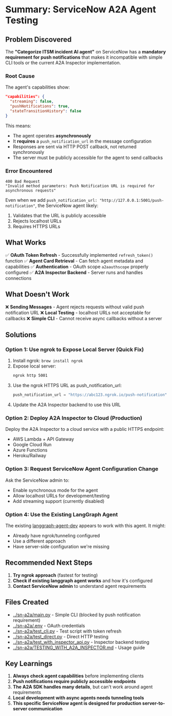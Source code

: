# Summary: ServiceNow A2A Agent Testing

## Problem Discovered

The **"Categorize ITSM incident AI agent"** on ServiceNow has a **mandatory requirement for push notifications** that makes it incompatible with simple CLI tools or the current A2A Inspector implementation.

### Root Cause

The agent's capabilities show:
```json
"capabilities": {
  "streaming": false,
  "pushNotifications": true,
  "stateTransitionHistory": false
}
```

This means:
- The agent operates **asynchronously**
- It **requires** a `push_notification_url` in the message configuration
- Responses are sent via HTTP POST callback, not returned synchronously
- The server must be publicly accessible for the agent to send callbacks

### Error Encountered

```
400 Bad Request
"Invalid method parameters: Push Notification URL is required for asynchronous requests"
```

Even when we add `push_notification_url: "http://127.0.0.1:5001/push-notification"`, the ServiceNow agent likely:
1. Validates that the URL is publicly accessible
2. Rejects localhost URLs
3. Requires HTTPS URLs

## What Works

✅ **OAuth Token Refresh** - Successfully implemented `refresh_token()` function
✅ **Agent Card Retrieval** - Can fetch agent metadata and capabilities
✅ **Authentication** - OAuth scope `a2aauthscope` properly configured
✅ **A2A Inspector Backend** - Server runs and handles connections

## What Doesn't Work

❌ **Sending Messages** - Agent rejects requests without valid push notification URL
❌ **Local Testing** - localhost URLs not acceptable for callbacks
❌ **Simple CLI** - Cannot receive async callbacks without a server

## Solutions

### Option 1: Use ngrok to Expose Local Server (Quick Fix)

1. Install ngrok: `brew install ngrok`
2. Expose local server:
   ```bash
   ngrok http 5001
   ```
3. Use the ngrok HTTPS URL as push_notification_url:
   ```python
   push_notification_url = "https://abc123.ngrok.io/push-notification"
   ```
4. Update the A2A Inspector backend to use this URL

### Option 2: Deploy A2A Inspector to Cloud (Production)

Deploy the A2A Inspector to a cloud service with a public HTTPS endpoint:
- AWS Lambda + API Gateway
- Google Cloud Run
- Azure Functions
- Heroku/Railway

### Option 3: Request ServiceNow Agent Configuration Change

Ask the ServiceNow admin to:
- Enable synchronous mode for the agent
- Allow localhost URLs for development/testing
- Add streaming support (currently disabled)

### Option 4: Use the Existing LangGraph Agent

The existing [langgraph-agent-dev](../agenticai/langgraph-agent-dev/main.py) appears to work with this agent. It might:
- Already have ngrok/tunneling configured
- Use a different approach
- Have server-side configuration we're missing

## Recommended Next Steps

1. **Try ngrok approach** (fastest for testing)
2. **Check if existing langgraph agent works** and how it's configured
3. **Contact ServiceNow admin** to understand agent requirements

## Files Created

- [../sn-a2a/main.py](../sn-a2a/main.py) - Simple CLI (blocked by push notification requirement)
- [../sn-a2a/.env](../sn-a2a/.env) - OAuth credentials
- [../sn-a2a/test_cli.py](../sn-a2a/test_cli.py) - Test script with token refresh
- [../sn-a2a/test_direct.py](../sn-a2a/test_direct.py) - Direct HTTP testing
- [../sn-a2a/test_with_inspector_api.py](../sn-a2a/test_with_inspector_api.py) - Inspector backend testing
- [../sn-a2a/TESTING_WITH_A2A_INSPECTOR.md](../sn-a2a/TESTING_WITH_A2A_INSPECTOR.md) - Usage guide

## Key Learnings

1. **Always check agent capabilities** before implementing clients
2. **Push notifications require publicly accessible endpoints**
3. **The A2A SDK handles many details**, but can't work around agent requirements
4. **Local development with async agents needs tunneling tools**
5. **This specific ServiceNow agent is designed for production server-to-server communication**
